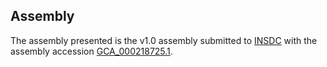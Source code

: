 

Assembly
--------

The assembly presented is the v1.0 assembly submitted to
[INSDC](http://www.insdc.org) with the assembly accession
[GCA\_000218725.1](http://www.ebi.ac.uk/ena/data/view/GCA_000218725.1).

